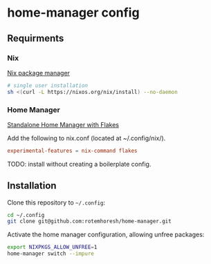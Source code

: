 # home-manager config

## Requirments

### Nix

[Nix package manager](https://nixos.org/download/)

```bash
# single user installation
sh <(curl -L https://nixos.org/nix/install) --no-daemon
```

### Home Manager

[Standalone Home Manager with Flakes](https://nix-community.github.io/home-manager/index.xhtml#ch-nix-flakes)

Add the following to nix.conf (located at ~/.config/nix/).

```conf
experimental-features = nix-command flakes
```

TODO: install without creating a boilerplate config.

## Installation

Clone this repository to `~/.config`:

```bash
cd ~/.config
git clone git@github.com:rotemhoresh/home-manager.git
```

Activate the home manager configuration, allowing unfree packages:

```bash
export NIXPKGS_ALLOW_UNFREE=1
home-manager switch --impure
```
